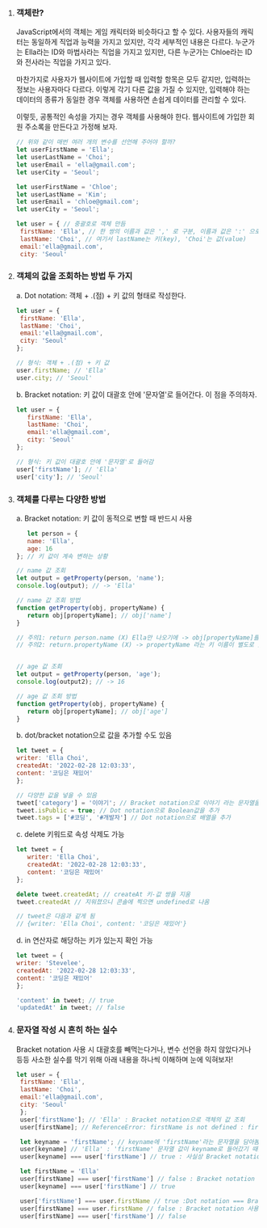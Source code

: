 1. ### **객체란?** <p>
   JavaScript에서의 객체는 게임 캐릭터와 비슷하다고 할 수 있다. 사용자들의 캐릭터는 동일하게 직업과 능력을 가지고 있지만, 각각 세부적인 내용은 다르다. 누군가는 Ella라는 ID와 마법사라는 직업을 가지고 있지만, 다른 누군가는 Chloe라는 ID와 전사라는 직업을 가지고 있다.
   
   마찬가지로 사용자가 웹사이트에 가입할 때 입력할 항목은 모두 같지만, 입력하는 정보는 사용자마다 다르다. 이렇게 각기 다른 값을 가질 수 있지만, 입력해야 하는 데이터의 종류가 동일한 경우 객체를 사용하면 손쉽게 데이터를 관리할 수 있다.
   
   이렇듯, 공통적인 속성을 가지는 경우 객체를 사용해야 한다. 웹사이트에 가입한 회원 주소록을 만든다고 가정해 보자.

     ```jsx
     // 위와 같이 매번 여러 개의 변수를 선언해 주어야 할까?
     let userFirstName = 'Ella';
     let userLastName = 'Choi';
     let userEmail = 'ella@gmail.com';
     let userCity = 'Seoul';
     
     let userFirstName = 'Chloe';
     let userLastName = 'Kim';
     let userEmail = 'chloe@gmail.com';
     let userCity = 'Seoul';
     ```
     
     ```jsx
     let user = { // 중괄호로 객체 만듬
      firstName: 'Ella', // 한 쌍의 이름과 값은 ',' 로 구분, 이름과 값은 ':' 으로 분리
      lastName: 'Choi', // 여기서 lastName는 키(key), 'Choi'는 값(value)
      email:'ella@gmail.com',
      city: 'Seoul'
     ```

2. ### **객체의 값을 조회하는 방법 두 가지** <p>
    a. Dot notation: 객체 + .(점) + 키 값의 형태로 작성한다.
        
     ```jsx
     let user = { 
      firstName: 'Ella', 
      lastName: 'Choi', 
      email:'ella@gmail.com',
      city: 'Seoul'
     };

     // 형식: 객체 + .(점) + 키 값
     user.firstName; // 'Ella'
     user.city; // 'Seoul'
     ```
        
    b. Bracket notation: 키 값이 대괄호 안에 '문자열'로 들어간다. 이 점을 주의하자.
        
     ```jsx
     let user = {
     	firstName: 'Ella', 
     	lastName: 'Choi', 
     	email:'ella@gmail.com',
     	city: 'Seoul'
     };
     
     // 형식: 키 값이 대괄호 안에 '문자열'로 들어감
     user['firstName']; // 'Ella'
     user['city']; // 'Seoul'
     ```

       
3. ### **객체를 다루는 다양한 방법** <p>

   a. Bracket notation: 키 값이 동적으로 변할 때 반드시 사용 
        
     ```jsx
        let person = {
        name: 'Ella',
        age: 16 
    }; // 키 값이 계속 변하는 상황

    // name 값 조회
    let output = getProperty(person, 'name');
    console.log(output); // -> 'Ella'

    // name 값 조회 방법
    function getProperty(obj, propertyName) {
        return obj[propertyName]; // obj['name']   
    }

    // 주의1: return person.name (X) Ella만 나오기에 -> obj[propertyName]를 넣어야 함
    // 주의2: return.propertyName (X) -> propertyName 라는 키 이름이 별도로 있어야 넣을 수 있음


    // age 값 조회
    let output = getProperty(person, 'age');
    console.log(output2); // -> 16

    // age 값 조회 방법
    function getProperty(obj, propertyName) {
        return obj[propertyName]; // obj['age']   
    }
     ```
        
    b. dot/bracket notation으로 값을 추가할 수도 있음
        
     ```jsx
     let tweet = {
     writer: 'Ella Choi',
     createdAt: '2022-02-28 12:03:33',
     content: '코딩은 재밌어'
    };

    // 다양한 값을 넣을 수 있음
    tweet['category'] = '이야기'; // Bracket notation으로 이야기 라는 문자열을 추가
    tweet.isPublic = true; // Dot notation으로 Boolean값을 추가
    tweet.tags = ['#코딩', '#개발자'] // Dot notation으로 배열을 추가
     ```
        
    c. delete 키워드로 속성 삭제도 가능
     ```jsx   
    let tweet = {
        writer: 'Ella Choi',
        createdAt: '2022-02-28 12:03:33',
        content: '코딩은 재밌어'
    };

    delete tweet.createdAt; // createAt 키-값 쌍을 지움
    tweet.createdAt // 지워졌으니 콘솔에 찍으면 undefined로 나옴

    // tweet은 다음과 같게 됨
    // {writer: 'Ella Choi', content: '코딩은 재밌어'}
     ```
        
    d. in 연산자로 해당하는 키가 있는지 확인 가능
     ```jsx 
    let tweet = {
	writer: 'Stevelee',
	createdAt: '2022-02-28 12:03:33',
	content: '코딩은 재밌어'
    };

    'content' in tweet; // true
    'updatedAt' in tweet; // false
    ```

4. ### **문자열 작성 시 흔히 하는 실수** <p>
   Bracket notation 사용 시 대괄호를 빼먹는다거나, 변수 선언을 하지 않았다거나 등등 사소한 실수를 막기 위해 아래 내용을 하나씩 이해하며 눈에 익혀보자!

   ```jsx
   let user = {
	firstName: 'Ella', 
	lastName: 'Choi', 
	email:'ella@gmail.com',
	city: 'Seoul'
    };
    user['firstName']; // 'Ella' : Bracket notation으로 객체의 값 조회
    user[firstName]; // ReferenceError: firstName is not defined : firstName이 변수취급 되고 있는 것임

    let keyname = 'firstName'; // keyname에 'firstName'라는 문자열을 담아봄
    user[keyname] // 'Ella' : 'firstName' 문자열 값이 keyname로 들어갔기 때문에
    user[keyname] === user['firstName'] // true : 사실상 Bracket notation으로 객체 값 조회한 결과와 같음

    let firstName = 'Ella'
    user[firstName] === user['firstName'] // false : Bracket notation 사용 시 대괄호 안에 문자열이 들어가야 함
    user[keyname] === user['firstName'] // true

    user['firstName'] === user.firstName // true :Dot notation === Bracket notation
    user[firstName] === user.firstName // false : Bracket notation 사용 시 대괄호 안에 문자열이 들어가야 함
    user[firstName] === user['firstName'] // false
   ```
